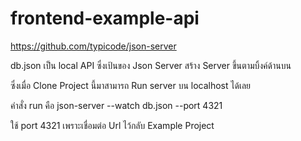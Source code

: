 # frontend-example-api

https://github.com/typicode/json-server

db.json เป็น local API ซึ่งเป้นของ Json Server สร้าง Server ขึ้นตามบิ้งค์ด้านบน

ซึ่งเมื่อ Clone Project นี้มาสามารถ Run server บน localhost ได้เลย

คำสั่ง run คือ json-server --watch db.json --port 4321

ใช้ port 4321 เพราะเชื่อมต่อ Url ไว้กลับ Example Project
